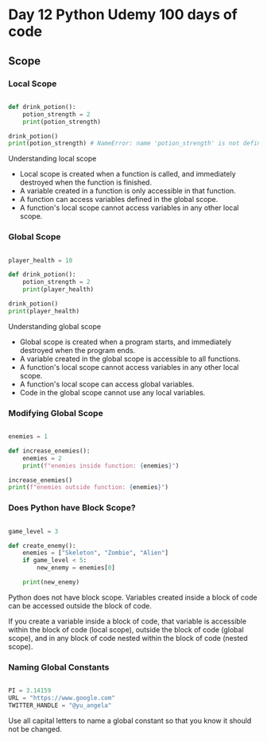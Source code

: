# Day 12 Python Udemy 100 days of code

## Scope

### Local Scope

```python

def drink_potion():
    potion_strength = 2
    print(potion_strength)

drink_potion()
print(potion_strength) # NameError: name 'potion_strength' is not defined

```

Understanding local scope

* Local scope is created when a function is called, and immediately destroyed when the function is finished.
* A variable created in a function is only accessible in that function.
* A function can access variables defined in the global scope.
* A function's local scope cannot access variables in any other local scope.

### Global Scope

```python

player_health = 10

def drink_potion():
    potion_strength = 2
    print(player_health)

drink_potion()
print(player_health)

```

Understanding global scope

* Global scope is created when a program starts, and immediately destroyed when the program ends.
* A variable created in the global scope is accessible to all functions.
* A function's local scope cannot access variables in any other local scope.
* A function's local scope can access global variables.
* Code in the global scope cannot use any local variables.


### Modifying Global Scope

```python

enemies = 1

def increase_enemies():
    enemies = 2
    print(f"enemies inside function: {enemies}")

increase_enemies()
print(f"enemies outside function: {enemies}")

```

### Does Python have Block Scope?

```python

game_level = 3

def create_enemy():
    enemies = ["Skeleton", "Zombie", "Alien"]
    if game_level < 5:
        new_enemy = enemies[0]

    print(new_enemy)

```

Python does not have block scope. Variables created inside a block of code can be accessed outside the block of code.

If you create a variable inside a block of code, that variable is accessible within the block of code (local scope), outside the block of code (global scope), and in any block of code nested within the block of code (nested scope).

### Naming Global Constants

```python

PI = 3.14159
URL = "https://www.google.com"
TWITTER_HANDLE = "@yu_angela"

```

Use all capital letters to name a global constant so that you know it should not be changed.
